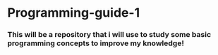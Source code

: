 # Programming-guide-1
<h3>This will be a repository that i will use to study some basic programming concepts to improve my knowledge!</h3>
